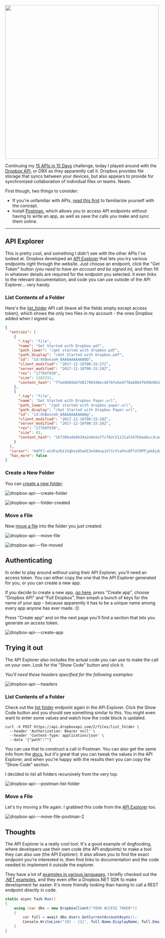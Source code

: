 <img src="https://grantwinney.com/content/images/2017/12/15-apis-in-15-days---day-04-dropbox.jpg" width=500>

Continuing my [15 APIs in 15 Days](https://grantwinney.com/a-new-challenge-15-apis-in-15-days/) challenge, today I played around with the [Dropbox API](https://www.dropbox.com/developers/), or DBX as they apparently call it. Dropbox provides file storage that syncs between your devices, but also appears to provide for synchronized collaboration of individual files on teams. Neato.

First though, two things to consider:

* If you're unfamiliar with APIs, [read this first](https://grantwinney.com/what-is-an-api/) to familiarize yourself with the concept.
* Install [Postman](https://www.getpostman.com/), which allows you to access API endpoints without having to write an app, as well as save the calls you make and sync them online.

---

## API Explorer

This is pretty cool, and something I didn't see with the other APIs I've looked at. Dropbox developed an [API Explorer](https://dropbox.github.io/dropbox-api-v2-explorer/) that lets you try various endpoints right through the website. Just choose an endpoint, click the "Get Token" button *(you need to have an account and be signed in),* and then fill in whatever details are required for the endpoint you selected. It even links to the relevant documentation, and code you can use outside of the API Explorer... very handy.

### List Contents of a Folder

Here's the [list_folder](https://dropbox.github.io/dropbox-api-v2-explorer/#files_list_folder) API call (leave all the fields empty except access token), which shows the only two files in my account - the ones Dropbox added when I signed up.

```json
{
  "entries": [
    {
      ".tag": "file",
      "name": "Get Started with Dropbox.pdf",
      "path_lower": "/get started with dropbox.pdf",
      "path_display": "/Get Started with Dropbox.pdf",
      "id": "id:XhBonzeH_8AAAAAAAAAABQ",
      "client_modified": "2017-12-18T00:15:27Z",
      "server_modified": "2017-12-18T00:15:28Z",
      "rev": "17769f930",
      "size": 1102331,
      "content_hash": "f7ad488deb7d81790340ecd676fe6e47f0a6064fb99b982685b752d58611c1cb"
    },
    {
      ".tag": "file",
      "name": "Get Started with Dropbox Paper.url",
      "path_lower": "/get started with dropbox paper.url",
      "path_display": "/Get Started with Dropbox Paper.url",
      "id": "id:XhBonzeH_8AAAAAAAAAABg",
      "client_modified": "2017-12-18T00:15:28Z",
      "server_modified": "2017-12-18T00:15:28Z",
      "rev": "27769f930",
      "size": 81,
      "content_hash": "16f386add4634a2e6e5a7fc782c51131a5347b9aabcc3cade0bc6c8bf7e304d9"
    }
  ],
  "cursor": "AAFFJ-wCdYaJb11Vghos85aOI3eVAmvpJolSrVtaPev6PlXlRPPjpkAjdwl7eZoe33qTGoL2XuKDxzd-fNXuqMGBiy4JLu8nrsiDP9zRHCBXoQXfQWmgLUBo9U9vBp003hff6bMSBHpsSQ5dGovH5kSd",
  "has_more": false
}
```

### Create a New Folder

You can [create a new folder](https://dropbox.github.io/dropbox-api-v2-explorer/#files_create_folder):

![dropbox-api---create-folder](https://grantwinney.com/content/images/2017/12/dropbox-api---create-folder.png)

![dropbox-api---folder-created](https://grantwinney.com/content/images/2017/12/dropbox-api---folder-created.png)

### Move a File

Now [move a file](https://dropbox.github.io/dropbox-api-v2-explorer/#files_move) into the folder you just created:

![dropbox-api---move-file](https://grantwinney.com/content/images/2017/12/dropbox-api---move-file.png)

![dropbox-api---file-moved](https://grantwinney.com/content/images/2017/12/dropbox-api---file-moved.png)

## Authenticating

In order to play around _without_ using their API Explorer, you'll need an access token. You can either copy the one that the API Explorer generated for you, or you can create a new app.

If you decide to create a new app, [go here](https://www.dropbox.com/developers/apps), press "Create app", choose "Dropbox API" and "Full Dropbox", then smash a bunch of keys for the name of your app - because apparently it has to be a unique name among every app anyone has ever made. 😕

Press "Create app" and on the next page you'll find a section that lets you generate an access token.

![dropbox-api---create-app](https://grantwinney.com/content/images/2017/12/dropbox-api---create-app.png)

## Trying it out

The API Explorer also includes the actual code you can use to make the call on your own. Look for the "Show Code" button and click it.

*You'll need these headers specified for the following examples:*

![dropbox-api---headers](https://grantwinney.com/content/images/2017/12/dropbox-api---headers.png)

### List Contents of a Folder

Check out the [list folder](https://dropbox.github.io/dropbox-api-v2-explorer/#files_list_folder) endpoint again in the API Explorer. Click the Show Code button and you should see something similar to this. You might even want to enter some values and watch how the code block is updated.

```none
curl -X POST https://api.dropboxapi.com/2/files/list_folder \
  --header 'Authorization: Bearer null' \
  --header 'Content-Type: application/json' \
  --data '{"path":""}
```

You can use that to construct a call in Postman. You can also get the same info from the [docs](https://www.dropbox.com/developers/documentation/http/documentation#files-list_folder), but it's great that you can tweak the values in the API Explorer, and when you're happy with the results then you can copy the "Show Code" section.

I decided to list all folders recursively from the very top.

![dropbox-api---postman-list-folder](https://grantwinney.com/content/images/2017/12/dropbox-api---postman-list-folder.png)

### Move a File

Let's try moving a file again. I grabbed this code from the [API Explorer](https://dropbox.github.io/dropbox-api-v2-explorer/#files_move) too.

![dropbox-api---move-file-postman-2](https://grantwinney.com/content/images/2017/12/dropbox-api---move-file-postman-2.png)

## Thoughts

The API Explorer is a really cool tool. It's a good example of dogfooding, where developers use their own code (the API endpoints) to make a tool they can also use (the API Explorer). It also allows you to find the exact endpoint you're interested in, then find links to documentation and the code needed to implement it outside the explorer.

They have a lot of [examples in various languages](https://www.dropbox.com/developers/documentation). I briefly checked out the [.NET examples](https://www.dropbox.com/developers/documentation/dotnet#tutorial), and they even offer a Dropbox.NET SDK to make development far easier. It's more friendly looking than having to call a REST endpoint directly in code.

```csharp
static async Task Run()
{
    using (var dbx = new DropboxClient("YOUR ACCESS TOKEN"))
    {
        var full = await dbx.Users.GetCurrentAccountAsync();
        Console.WriteLine("{0} - {1}", full.Name.DisplayName, full.Email);
    }
}
```
